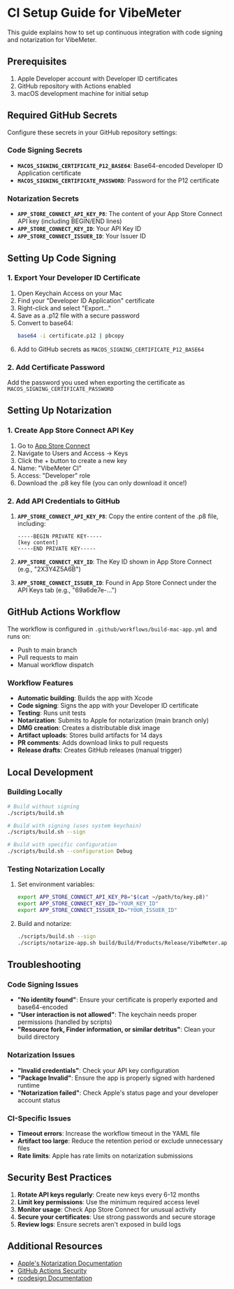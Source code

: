 # CI Setup Guide for VibeMeter

This guide explains how to set up continuous integration with code signing and notarization for VibeMeter.

## Prerequisites

1. Apple Developer account with Developer ID certificates
2. GitHub repository with Actions enabled
3. macOS development machine for initial setup

## Required GitHub Secrets

Configure these secrets in your GitHub repository settings:

### Code Signing Secrets

- **`MACOS_SIGNING_CERTIFICATE_P12_BASE64`**: Base64-encoded Developer ID Application certificate
- **`MACOS_SIGNING_CERTIFICATE_PASSWORD`**: Password for the P12 certificate

### Notarization Secrets

- **`APP_STORE_CONNECT_API_KEY_P8`**: The content of your App Store Connect API key (including BEGIN/END lines)
- **`APP_STORE_CONNECT_KEY_ID`**: Your API Key ID
- **`APP_STORE_CONNECT_ISSUER_ID`**: Your Issuer ID

## Setting Up Code Signing

### 1. Export Your Developer ID Certificate

1. Open Keychain Access on your Mac
2. Find your "Developer ID Application" certificate
3. Right-click and select "Export..."
4. Save as a .p12 file with a secure password
5. Convert to base64:
   ```bash
   base64 -i certificate.p12 | pbcopy
   ```
6. Add to GitHub secrets as `MACOS_SIGNING_CERTIFICATE_P12_BASE64`

### 2. Add Certificate Password

Add the password you used when exporting the certificate as `MACOS_SIGNING_CERTIFICATE_PASSWORD`

## Setting Up Notarization

### 1. Create App Store Connect API Key

1. Go to [App Store Connect](https://appstoreconnect.apple.com)
2. Navigate to Users and Access → Keys
3. Click the + button to create a new key
4. Name: "VibeMeter CI"
5. Access: "Developer" role
6. Download the .p8 key file (you can only download it once!)

### 2. Add API Credentials to GitHub

1. **`APP_STORE_CONNECT_API_KEY_P8`**: Copy the entire content of the .p8 file, including:
   ```
   -----BEGIN PRIVATE KEY-----
   [key content]
   -----END PRIVATE KEY-----
   ```

2. **`APP_STORE_CONNECT_KEY_ID`**: The Key ID shown in App Store Connect (e.g., "2X3Y4Z5A6B")

3. **`APP_STORE_CONNECT_ISSUER_ID`**: Found in App Store Connect under the API Keys tab (e.g., "69a6de7e-...")

## GitHub Actions Workflow

The workflow is configured in `.github/workflows/build-mac-app.yml` and runs on:

- Push to main branch
- Pull requests to main
- Manual workflow dispatch

### Workflow Features

- **Automatic building**: Builds the app with Xcode
- **Code signing**: Signs the app with your Developer ID certificate
- **Testing**: Runs unit tests
- **Notarization**: Submits to Apple for notarization (main branch only)
- **DMG creation**: Creates a distributable disk image
- **Artifact uploads**: Stores build artifacts for 14 days
- **PR comments**: Adds download links to pull requests
- **Release drafts**: Creates GitHub releases (manual trigger)

## Local Development

### Building Locally

```bash
# Build without signing
./scripts/build.sh

# Build with signing (uses system keychain)
./scripts/build.sh --sign

# Build with specific configuration
./scripts/build.sh --configuration Debug
```

### Testing Notarization Locally

1. Set environment variables:
   ```bash
   export APP_STORE_CONNECT_API_KEY_P8="$(cat ~/path/to/key.p8)"
   export APP_STORE_CONNECT_KEY_ID="YOUR_KEY_ID"
   export APP_STORE_CONNECT_ISSUER_ID="YOUR_ISSUER_ID"
   ```

2. Build and notarize:
   ```bash
   ./scripts/build.sh --sign
   ./scripts/notarize-app.sh build/Build/Products/Release/VibeMeter.app
   ```

## Troubleshooting

### Code Signing Issues

- **"No identity found"**: Ensure your certificate is properly exported and base64-encoded
- **"User interaction is not allowed"**: The keychain needs proper permissions (handled by scripts)
- **"Resource fork, Finder information, or similar detritus"**: Clean your build directory

### Notarization Issues

- **"Invalid credentials"**: Check your API key configuration
- **"Package Invalid"**: Ensure the app is properly signed with hardened runtime
- **"Notarization failed"**: Check Apple's status page and your developer account status

### CI-Specific Issues

- **Timeout errors**: Increase the workflow timeout in the YAML file
- **Artifact too large**: Reduce the retention period or exclude unnecessary files
- **Rate limits**: Apple has rate limits on notarization submissions

## Security Best Practices

1. **Rotate API keys regularly**: Create new keys every 6-12 months
2. **Limit key permissions**: Use the minimum required access level
3. **Monitor usage**: Check App Store Connect for unusual activity
4. **Secure your certificates**: Use strong passwords and secure storage
5. **Review logs**: Ensure secrets aren't exposed in build logs

## Additional Resources

- [Apple's Notarization Documentation](https://developer.apple.com/documentation/security/notarizing_macos_software_before_distribution)
- [GitHub Actions Security](https://docs.github.com/en/actions/security-guides/security-hardening-for-github-actions)
- [rcodesign Documentation](https://gregoryszorc.com/docs/apple-codesign/stable/)